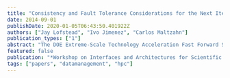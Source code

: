 ```yaml
---
title: "Consistency and Fault Tolerance Considerations for the Next Iteration of the DOE Fast Forward Storage and IO Project"
date: 2014-09-01
publishDate: 2020-01-05T06:43:50.401922Z
authors: ["Jay Lofstead", "Ivo Jimenez", "Carlos Maltzahn"]
publication_types: ["1"]
abstract: "The DOE Extreme-Scale Technology Acceleration Fast Forward Storage and IO Stack project is going to have significant impact on storage systems design within and beyond the HPC community. With phase 1 of the project complete, it is an excellent opportunity to evaluate many of the decisions made to feed into the phase 2 effort. With this paper we not only provide a timely summary of important aspects of the design specifications but also capture the underlying reasoning that is not available elsewhere. The initial effort to define a next generation storage system has made admirable contributions in architecture and design. Formalizing the general idea of data staging into burst buffers for the storage system will help manage the performance variability and offer additional data processing opportunities outside the main compute and storage system. Adding a transactional mech- anism to manage faults and data visibility helps enable effective analytics without having to work around the IO stack semantics. While these and other contributions are valuable, similar efforts made elsewhere may offer attractive alternatives or differing semantics that could yield a more feature rich environment with little to no additional overhead. For example, the Doubly Distributed Transactions (D2T) protocol offers an alternative approach for incorporating transactional semantics into the data path. Another project, PreDatA, examined how to get the best throughput for data operators and may offer additional insights into further refinements of the Burst Buffer concept. This paper examines some of the choices made by the Fast Forward team and compares them with other options and offers observations and suggestions based on these other efforts. This will include some non-core contributions of other projects, such as some of the demonstration metadata and data storage components generated while implementing D2T, to make suggestions that may help the next generation design for how the IO stack works as a whole."
featured: false
publication: "*Workshop on Interfaces and Architectures for Scientific Data Storage (IASDS 2014)*"
tags: ["papers", "datamanagement", "hpc"]
---
```


